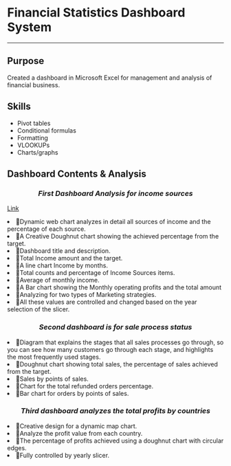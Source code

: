 <h1>Financial Statistics Dashboard System</h1>
<hr>

<h2>Purpose</h2>
Created a dashboard in Microsoft Excel for management and analysis of financial business.

<h2>Skills</h2>
<ul>

<li>Pivot tables</li>
<li>Conditional formulas</li>
<li>Formatting</li>
<li>VLOOKUPs</li> 
<li>Charts/graphs</li>
</ul>

<h2>Dashboard Contents & Analysis</h2>

<i><h3 align="center">First Dashboard Analysis for income sources</h3></i>
<a href="https://github.com/Jass-TheAnalyst/MicrosoftExcel-Project/blob/main/income%20sources.jpg">Link</a>

<li>🔶Dynamic web chart analyzes in detail all sources of income and the percentage of each source.
<li>🔶A Creative Doughnut chart showing the achieved percentage from the target.
<li>🔶Dashboard title and description.
<li>🔶Total Income amount and the target.
<li>🔶A line chart Income by months.
<li>🔶Total counts and percentage of Income Sources items.
<li>🔶Average of monthly income.
<li>🔶A Bar chart showing the Monthly operating profits and the total amount
<li>🔶Analyzing for two types of Marketing strategies. 
<li>🔶All these values are controlled and changed based on the year selection of the slicer.

<i><h3 align="center">Second dashboard is for sale process status</h3></i>

<li>🔷Diagram that explains the stages that all sales processes go through, so you can see how many customers go through each stage, and highlights the most frequently used stages.
<li>🔷Doughnut chart showing total sales, the percentage of sales achieved from the target.
<li>🔷Sales by points of sales.
<li>🔷Chart for the total refunded orders percentage.
<li>🔷Bar chart for orders by points of sales.

<i><h3 align="center">Third dashboard analyzes the total profits by countries</h3></i>

<li>🔺Creative design for a dynamic map chart.
<li>🔺Analyze the profit value from each country.
<li>🔺The percentage of profits achieved using a doughnut chart with circular edges.
<li>🔺Fully controlled by yearly slicer.
